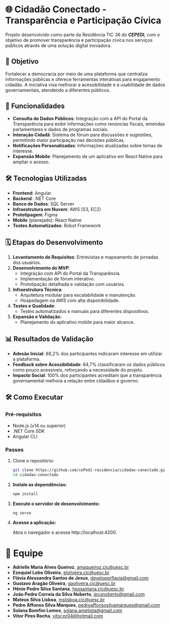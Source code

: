 # 🌐 Cidadão Conectado - Transparência e Participação Cívica

Projeto desenvolvido como parte da Residência TIC 36 do **CEPEDI**, com o objetivo de promover transparência e participação cívica nos serviços públicos através de uma solução digital inovadora.

## 🎯 Objetivo

Fortalecer a democracia por meio de uma plataforma que centraliza informações públicas e oferece ferramentas interativas para engajamento cidadão. A iniciativa visa melhorar a acessibilidade e a usabilidade de dados governamentais, atendendo a diferentes públicos.

## 🚀 Funcionalidades

- **Consulta de Dados Públicos**: Integração com a API do Portal da Transparência para exibir informações como renúncias fiscais, emendas parlamentares e dados de programas sociais.
- **Interação Cidadã**: Sistema de fórum para discussões e sugestões, permitindo maior participação nas decisões públicas.
- **Notificações Personalizadas**: Informações atualizadas sobre temas de interesse.
- **Expansão Mobile**: Planejamento de um aplicativo em React Native para ampliar o acesso.

## 🛠️ Tecnologias Utilizadas

- **Frontend**: Angular
- **Backend**: .NET Core
- **Banco de Dados**: SQL Server
- **Infraestrutura em Nuvem**: AWS (S3, EC2)
- **Prototipagem**: Figma
- **Mobile** (planejado): React Native
- **Testes Automatizados**: Robot Framework

## 🗓️ Etapas do Desenvolvimento

1. **Levantamento de Requisitos**: Entrevistas e mapeamento de jornadas dos usuários.
2. **Desenvolvimento do MVP**:
   - Integração com API do Portal da Transparência.
   - Implementação de fórum interativo.
   - Prototipação detalhada e validação com usuários.
3. **Infraestrutura Técnica**:
   - Arquitetura modular para escalabilidade e manutenção.
   - Hospedagem na AWS com alta disponibilidade.
4. **Testes e Qualidade**:
   - Testes automatizados e manuais para diferentes dispositivos.
5. **Expansão e Validação**:
   - Planejamento do aplicativo mobile para maior alcance.

## 📊 Resultados de Validação

- **Adesão Inicial**: 88,2% dos participantes indicaram interesse em utilizar a plataforma.
- **Feedback sobre Acessibilidade**: 64,7% classificaram os dados públicos como pouco acessíveis, reforçando a necessidade do projeto.
- **Impacto Social**: 100% dos participantes acreditam que a transparência governamental melhora a relação entre cidadãos e governo.

## 🛠️ Como Executar

### Pré-requisitos
- Node.js (v14 ou superior)
- .NET Core SDK
- Angular CLI

### Passos
1. Clone o repositório:
   ```bash
   git clone https://github.com/cePedi-residencia/cidadao-conectado.git
   cd cidadao-conectado

2. **Instale as dependências:**
    ```bash
    npm install
    ```
3. **Execute o servidor de desenvolvimento:**
    ```bash
    ng serve  
4. **Acesse a aplicação:**
  
    Abra o navegador e acesse http://localhost:4200.

# 👥 Equipe
- **Adrielle Maria Alves Queiroz**, amaqueiroz.cic@uesc.br
- **Ezequiel Lobo Oliveira**, eloliveira.cic@uesc.br
- **Flávia Alessandra Santos de Jesus**, developerflavia@gmail.com
- **Gustavo Aragão Oliveira**, gaoliveira.cic@uesc.br
- **Hênio Pedro Silva Santana**, hpssantana.cic@uesc.br
- **João Pedro Correia da Silva Noberto**, jpcsnoberto@gmail.com
- **Mateus Silva Lisboa**, mslisboa.cic@uesc.br
- **Pedro Affonso Silva Marques**, pedroaffonsosilvamarques@gmail.com
- **Solana Bomfim Lemos**, solana.ametista@gmail.com
- **Vitor Pires Rocha**, vitor.pr04@hotmail.com
